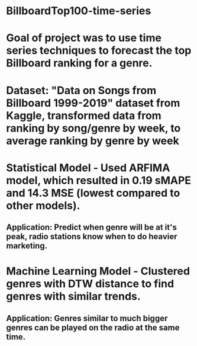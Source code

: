 # BillboardTop100-time-series

# Goal of project was to use time series techniques to forecast the top Billboard ranking for a genre.

# Dataset: "Data on Songs from Billboard 1999-2019" dataset from Kaggle, transformed data from ranking by song/genre by week, to average ranking by genre by week

# Statistical Model - Used ARFIMA model, which resulted in 0.19 sMAPE and 14.3 MSE (lowest compared to other models).
## Application: Predict when genre will be at it's peak, radio stations know when to do heavier marketing.

# Machine Learning Model - Clustered genres with DTW distance to find genres with similar trends.
## Application: Genres similar to much bigger genres can be played on the radio at the same time.
